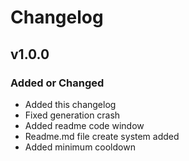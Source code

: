 # Changelog

## v1.0.0

### Added or Changed
- Added this changelog
- Fixed generation crash
- Added readme code window
- Readme.md file create system added
- Added minimum cooldown
